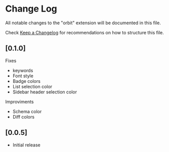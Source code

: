 # Change Log

All notable changes to the "orbit" extension will be documented in this file.

Check [Keep a Changelog](http://keepachangelog.com/) for recommendations on how to structure this file.

## [0.1.0]

Fixes

- keywords
- Font style
- Badge colors
- List selection color
- Sidebar header selection color

Improviments

- Schema color
- Diff colors

## [0.0.5]

- Initial release
